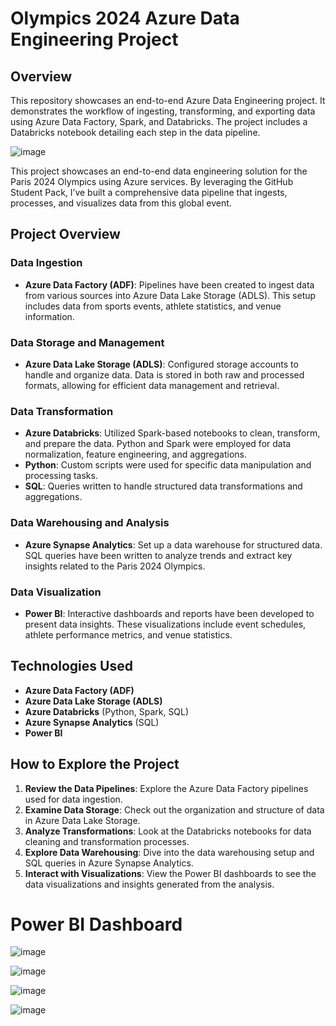 # Olympics 2024 Azure Data Engineering Project

## Overview

This repository showcases an end-to-end Azure Data Engineering project. It demonstrates the workflow of ingesting, transforming, and exporting data using Azure Data Factory, Spark, and Databricks. The project includes a Databricks notebook detailing each step in the data pipeline.

![image](https://github.com/user-attachments/assets/1221ab75-ae0a-4c09-a11d-5c463a68eb3f)




This project showcases an end-to-end data engineering solution for the Paris 2024 Olympics using Azure services. By leveraging the GitHub Student Pack, I’ve built a comprehensive data pipeline that ingests, processes, and visualizes data from this global event.

## Project Overview

### Data Ingestion

- **Azure Data Factory (ADF)**: Pipelines have been created to ingest data from various sources into Azure Data Lake Storage (ADLS). This setup includes data from sports events, athlete statistics, and venue information.

### Data Storage and Management

- **Azure Data Lake Storage (ADLS)**: Configured storage accounts to handle and organize data. Data is stored in both raw and processed formats, allowing for efficient data management and retrieval.

### Data Transformation

- **Azure Databricks**: Utilized Spark-based notebooks to clean, transform, and prepare the data. Python and Spark were employed for data normalization, feature engineering, and aggregations.
- **Python**: Custom scripts were used for specific data manipulation and processing tasks.
- **SQL**: Queries written to handle structured data transformations and aggregations.

### Data Warehousing and Analysis

- **Azure Synapse Analytics**: Set up a data warehouse for structured data. SQL queries have been written to analyze trends and extract key insights related to the Paris 2024 Olympics.

### Data Visualization

- **Power BI**: Interactive dashboards and reports have been developed to present data insights. These visualizations include event schedules, athlete performance metrics, and venue statistics.


## Technologies Used

- **Azure Data Factory (ADF)**
- **Azure Data Lake Storage (ADLS)**
- **Azure Databricks** (Python, Spark, SQL)
- **Azure Synapse Analytics** (SQL)
- **Power BI**

## How to Explore the Project

1. **Review the Data Pipelines**: Explore the Azure Data Factory pipelines used for data ingestion.
2. **Examine Data Storage**: Check out the organization and structure of data in Azure Data Lake Storage.
3. **Analyze Transformations**: Look at the Databricks notebooks for data cleaning and transformation processes.
4. **Explore Data Warehousing**: Dive into the data warehousing setup and SQL queries in Azure Synapse Analytics.
5. **Interact with Visualizations**: View the Power BI dashboards to see the data visualizations and insights generated from the analysis.


# Power BI Dashboard

![image](https://github.com/user-attachments/assets/f4e196dc-bfee-4a3f-a50c-11a02b546cbd)

![image](https://github.com/user-attachments/assets/e5bd2885-2528-4006-8565-e6ea25fb53d0)

![image](https://github.com/user-attachments/assets/8a1dc77a-6191-4bea-a9dc-2e5c65b9a806)

![image](https://github.com/user-attachments/assets/3877b7c6-aa1f-4256-a743-39c985b6dc72)






